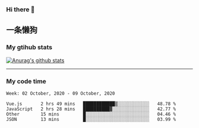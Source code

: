 ### Hi there 👋

## 一条懒狗
<!--
**kiss-me-quickly/kiss-me-quickly** is a ✨ _special_ ✨ repository because its `README.md` (this file) appears on your GitHub profile.

Here are some ideas to get you started:

- 🔭 I’m currently working on ...
- 🌱 I’m currently learning ...
- 👯 I’m looking to collaborate on ...
- 🤔 I’m looking for help with ...
- 💬 Ask me about ...
- 📫 How to reach me: ...
- 😄 Pronouns: ...
- ⚡ Fun fact: ...
-->


### My gtihub stats

[![Anurag's github stats](https://github-readme-stats.vercel.app/api?username=kiss-me-quickly)](https://github.com/anuraghazra/github-readme-stats)

***

### My code time

<!--START_SECTION:waka-->
```text
Week: 02 October, 2020 - 09 October, 2020

Vue.js       2 hrs 49 mins   ████████████▒░░░░░░░░░░░░   48.78 % 
JavaScript   2 hrs 28 mins   ██████████▓░░░░░░░░░░░░░░   42.77 % 
Other        15 mins         █░░░░░░░░░░░░░░░░░░░░░░░░   04.46 % 
JSON         13 mins         █░░░░░░░░░░░░░░░░░░░░░░░░   03.99 % 
```
<!--END_SECTION:waka-->
